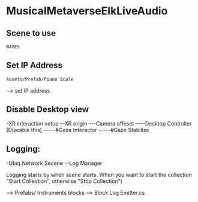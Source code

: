 # MusicalMetaverseElkLiveAudio

## Scene to use

```sh
WAVES
```

## Set IP Address

```sh
Assets/Prefab/Piano Scale
```
--> set IP address

## Disable Desktop view

-XR interaction setup
--XR origin
---Camera offeset
----Desktop Controller (Diseable this)
-----#Gaze Interactor
-----#Gaze Stabilize
  
## Logging:

-Ubiq Network Secene
--Log Manager

Logging starts by when scene starts.
When you want to start the collection "Start Collection", otherwise "Stop Collection")


--> Prefabs/ Instruments blocks --> Block Log Emitter.cs

